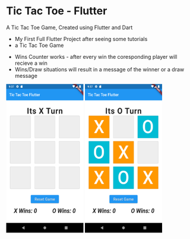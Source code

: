 # Tic Tac Toe - Flutter

A Tic Tac Toe Game, Created using Flutter and Dart

* My First Full Flutter Project after seeing some tutorials
* a Tic Tac Toe Game
- Wins Counter works - after every win the coresponding player will recieve a win
- Wins/Draw situations will result in a message of the winner or a draw message

<img src = 'gitassets\shot1.png' style= "width: 13rem; height: 25rem"> <img src = 'gitassets\shot2.png' style= "width: 13rem; height: 25rem">

